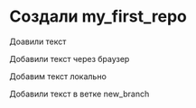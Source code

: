 # Создали my_first_repo 

Доавили текст

Добавили текст через браузер

Добавим текст локально

Добавили текст в ветке new_branch